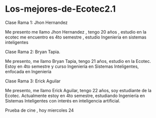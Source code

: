 # Los-mejores-de-Ecotec2.1

Clase Rama 1: Jhon Hernandez

Me presento me llamo Jhon Hernandez , tengo 20 años , estudio en la ecotec me encuentro es 4to semestre , estudio Ingenieria en sistemas inteligentes

Clase Rama 2: Bryan Tapia.

Me presento, me llamo Bryan Tapia, tengo 21 años, estudio en la Ecotec. Estoy en 4to semestre y curso Ingeniería en Sistemas Inteligentes, enfocada en Ingeniería

Clase Rama 3: Erick Aguilar

Me presento, me llamo Erick Aguilar, tengo 22 años, soy estudiante de la Ecotec. Actualmente estoy en 4to semestre, estudiando Ingeniería en Sistemas Inteligentes con interés en inteligencia artificial.

Prueba de cine , hoy miercoles 24






